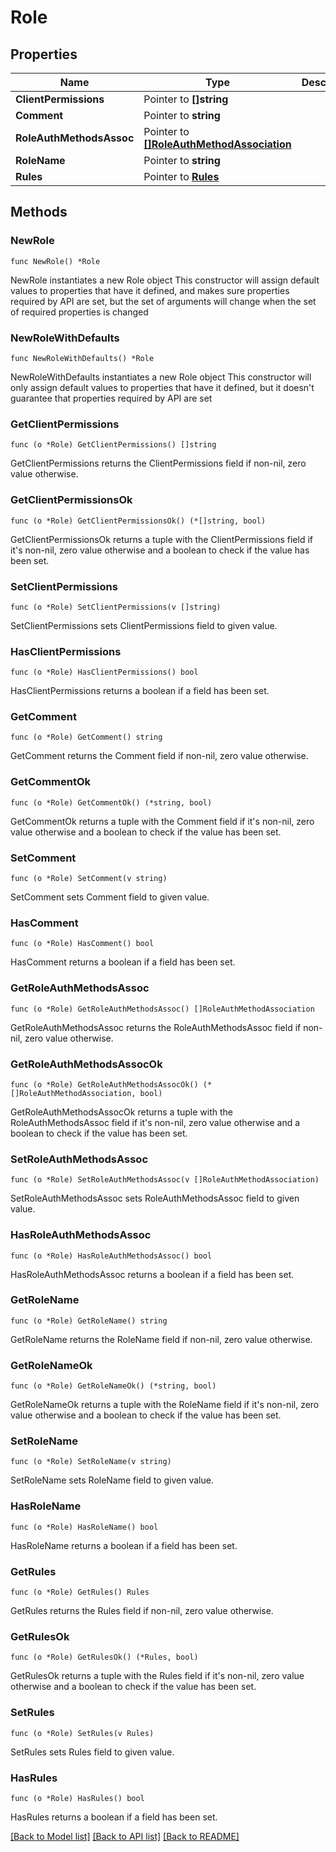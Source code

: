 # Role

## Properties

Name | Type | Description | Notes
------------ | ------------- | ------------- | -------------
**ClientPermissions** | Pointer to **[]string** |  | [optional] 
**Comment** | Pointer to **string** |  | [optional] 
**RoleAuthMethodsAssoc** | Pointer to [**[]RoleAuthMethodAssociation**](RoleAuthMethodAssociation.md) |  | [optional] 
**RoleName** | Pointer to **string** |  | [optional] 
**Rules** | Pointer to [**Rules**](Rules.md) |  | [optional] 

## Methods

### NewRole

`func NewRole() *Role`

NewRole instantiates a new Role object
This constructor will assign default values to properties that have it defined,
and makes sure properties required by API are set, but the set of arguments
will change when the set of required properties is changed

### NewRoleWithDefaults

`func NewRoleWithDefaults() *Role`

NewRoleWithDefaults instantiates a new Role object
This constructor will only assign default values to properties that have it defined,
but it doesn't guarantee that properties required by API are set

### GetClientPermissions

`func (o *Role) GetClientPermissions() []string`

GetClientPermissions returns the ClientPermissions field if non-nil, zero value otherwise.

### GetClientPermissionsOk

`func (o *Role) GetClientPermissionsOk() (*[]string, bool)`

GetClientPermissionsOk returns a tuple with the ClientPermissions field if it's non-nil, zero value otherwise
and a boolean to check if the value has been set.

### SetClientPermissions

`func (o *Role) SetClientPermissions(v []string)`

SetClientPermissions sets ClientPermissions field to given value.

### HasClientPermissions

`func (o *Role) HasClientPermissions() bool`

HasClientPermissions returns a boolean if a field has been set.

### GetComment

`func (o *Role) GetComment() string`

GetComment returns the Comment field if non-nil, zero value otherwise.

### GetCommentOk

`func (o *Role) GetCommentOk() (*string, bool)`

GetCommentOk returns a tuple with the Comment field if it's non-nil, zero value otherwise
and a boolean to check if the value has been set.

### SetComment

`func (o *Role) SetComment(v string)`

SetComment sets Comment field to given value.

### HasComment

`func (o *Role) HasComment() bool`

HasComment returns a boolean if a field has been set.

### GetRoleAuthMethodsAssoc

`func (o *Role) GetRoleAuthMethodsAssoc() []RoleAuthMethodAssociation`

GetRoleAuthMethodsAssoc returns the RoleAuthMethodsAssoc field if non-nil, zero value otherwise.

### GetRoleAuthMethodsAssocOk

`func (o *Role) GetRoleAuthMethodsAssocOk() (*[]RoleAuthMethodAssociation, bool)`

GetRoleAuthMethodsAssocOk returns a tuple with the RoleAuthMethodsAssoc field if it's non-nil, zero value otherwise
and a boolean to check if the value has been set.

### SetRoleAuthMethodsAssoc

`func (o *Role) SetRoleAuthMethodsAssoc(v []RoleAuthMethodAssociation)`

SetRoleAuthMethodsAssoc sets RoleAuthMethodsAssoc field to given value.

### HasRoleAuthMethodsAssoc

`func (o *Role) HasRoleAuthMethodsAssoc() bool`

HasRoleAuthMethodsAssoc returns a boolean if a field has been set.

### GetRoleName

`func (o *Role) GetRoleName() string`

GetRoleName returns the RoleName field if non-nil, zero value otherwise.

### GetRoleNameOk

`func (o *Role) GetRoleNameOk() (*string, bool)`

GetRoleNameOk returns a tuple with the RoleName field if it's non-nil, zero value otherwise
and a boolean to check if the value has been set.

### SetRoleName

`func (o *Role) SetRoleName(v string)`

SetRoleName sets RoleName field to given value.

### HasRoleName

`func (o *Role) HasRoleName() bool`

HasRoleName returns a boolean if a field has been set.

### GetRules

`func (o *Role) GetRules() Rules`

GetRules returns the Rules field if non-nil, zero value otherwise.

### GetRulesOk

`func (o *Role) GetRulesOk() (*Rules, bool)`

GetRulesOk returns a tuple with the Rules field if it's non-nil, zero value otherwise
and a boolean to check if the value has been set.

### SetRules

`func (o *Role) SetRules(v Rules)`

SetRules sets Rules field to given value.

### HasRules

`func (o *Role) HasRules() bool`

HasRules returns a boolean if a field has been set.


[[Back to Model list]](../README.md#documentation-for-models) [[Back to API list]](../README.md#documentation-for-api-endpoints) [[Back to README]](../README.md)


